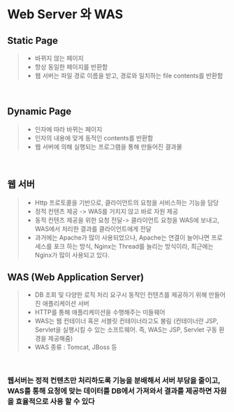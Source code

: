 # Web Server 와 WAS

## Static Page
> - 바뀌지 않는 페이지  
> - 항상 동일한 페이지를 반환함  
> - 웹 서버는 파일 경로 이름을 받고, 경로와 일치하는 file contents를 반환함

</br>

## Dynamic Page
> - 인자에 따라 바뀌는 페이지  
> - 인자의 내용에 맞게 동적인 contents를 반환함  
> - 웹 서버에 의해 실행되는 프로그램을 통해 만들어진 결과물

</br>

## 웹 서버
> - Http 프로토콜을 기반으로, 클라이언트의 요청을 서비스하는 기능을 담당    
> - 정적 컨텐츠 제공 -> WAS를 거치지 않고 바로 자원 제공  
> - 동적 컨텐츠 제공을 위한 요청 전달-> 클라이언트 요청을 WAS에 보내고, WAS에서 처리한 결과를 클라이언트에게 전달  
> - 과거에는 Apache가 많이 사용되었으나, Apache는 연결이 늘어나면 프로세스를 포크 하는 방식, Nginx는 Thread를 늘리는 방식이라, 최근에는 Nginx가 많이 사용되고 있다.

## WAS (Web Application Server)
> - DB 조회 및 다양한 로직 처리 요구시 동적인 컨텐츠를 제공하기 위해 만들어진 애플리케이션 서버  
> - HTTP를 통해 애플리케이션을 수행해주는 미들웨어  
> - WAS는 웹 컨테이너 혹은 서블릿 컨테이너라고도 불림
(컨테이너란 JSP, Servlet을 실행시킬 수 있는 소프트웨어. 즉, WAS는 JSP, Servlet 구동 환경을 제공해줌)  
> - WAS 종류 : Tomcat, JBoss 등

</br>

### 웹서버는 정적 컨텐츠만 처리하도록 기능을 분배해서 서버 부담을 줄이고, WAS를 통해 요청에 맞는 데이터를 DB에서 가져와서 결과를 제공하면 자원을 효율적으로 사용 할 수 있다